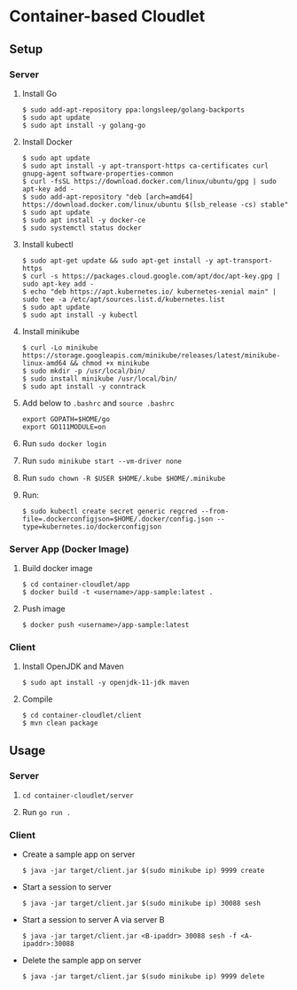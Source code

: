 # Container-based Cloudlet

## Setup

### Server

1. Install Go
    ```
    $ sudo add-apt-repository ppa:longsleep/golang-backports
    $ sudo apt update
    $ sudo apt install -y golang-go
    ```

1. Install Docker
    ```
    $ sudo apt update
    $ sudo apt install -y apt-transport-https ca-certificates curl gnupg-agent software-properties-common
    $ curl -fsSL https://download.docker.com/linux/ubuntu/gpg | sudo apt-key add -
    $ sudo add-apt-repository "deb [arch=amd64] https://download.docker.com/linux/ubuntu $(lsb_release -cs) stable"
    $ sudo apt update
    $ sudo apt install -y docker-ce
    $ sudo systemctl status docker
    ```

1. Install kubectl
    ```
    $ sudo apt-get update && sudo apt-get install -y apt-transport-https
    $ curl -s https://packages.cloud.google.com/apt/doc/apt-key.gpg | sudo apt-key add -
    $ echo "deb https://apt.kubernetes.io/ kubernetes-xenial main" | sudo tee -a /etc/apt/sources.list.d/kubernetes.list
    $ sudo apt update
    $ sudo apt install -y kubectl
    ```

1. Install minikube
    ```
    $ curl -Lo minikube https://storage.googleapis.com/minikube/releases/latest/minikube-linux-amd64 && chmod +x minikube
    $ sudo mkdir -p /usr/local/bin/
    $ sudo install minikube /usr/local/bin/
    $ sudo apt install -y conntrack
    ```


1. Add below to `.bashrc` and `source .bashrc`
    ```
    export GOPATH=$HOME/go
    export GO111MODULE=on
    ```

1. Run `sudo docker login`

1. Run `sudo minikube start --vm-driver none`

1. Run `sudo chown -R $USER $HOME/.kube $HOME/.minikube`

1. Run:
    ```
    $ sudo kubectl create secret generic regcred --from-file=.dockerconfigjson=$HOME/.docker/config.json --type=kubernetes.io/dockerconfigjson
    ```

### Server App (Docker Image)

1. Build docker image
    ```
    $ cd container-cloudlet/app
    $ docker build -t <username>/app-sample:latest .
    ```

1. Push image
    ```
    $ docker push <username>/app-sample:latest
    ```

### Client

1. Install OpenJDK and Maven
    ```
    $ sudo apt install -y openjdk-11-jdk maven
    ```

1. Compile
    ```
    $ cd container-cloudlet/client
    $ mvn clean package
    ```

## Usage

### Server

1. `cd container-cloudlet/server`

1. Run `go run .`

### Client

- Create a sample app on server
    ```
    $ java -jar target/client.jar $(sudo minikube ip) 9999 create
    ```

- Start a session to server
    ```
    $ java -jar target/client.jar $(sudo minikube ip) 30088 sesh
    ```

- Start a session to server A via server B
    ```
    $ java -jar target/client.jar <B-ipaddr> 30088 sesh -f <A-ipaddr>:30088
    ```

- Delete the sample app on server
    ```
    $ java -jar target/client.jar $(sudo minikube ip) 9999 delete
    ```

